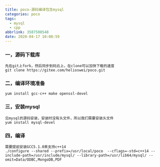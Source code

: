 ```yaml
---
title: poco-源码编译包含mysql
categories: poco
tags:
  - mysql
  - cpp
abbrlink: 3587508548
date: 2020-04-17 10:08:59
---
```


### 一，源码下载库

~~~
先在git上fork，然后同步到码云上，在clone可以加快下载的速度
git clone https://gitee.com/helioswei/poco.git
~~~



### 二，编译环境准备

~~~
yum install gcc-c++ make openssl-devel
~~~



### 三，安装mysql

~~~
见mysql的源码安装，安装时没有头文件，所以我们需要安装头文件
yum install mysql-devel
~~~



### 四，编译

~~~
需要提前安装GCC5.1.0来支持c++14
./configure --shared --prefix=/usr/local/poco  --cflags=-std=c++14 --include-path=/usr/include/mysql/ --library-path=/usr/lib64/mysql/ --omit=Data/ODBC,MongoDB,PDF
~~~

